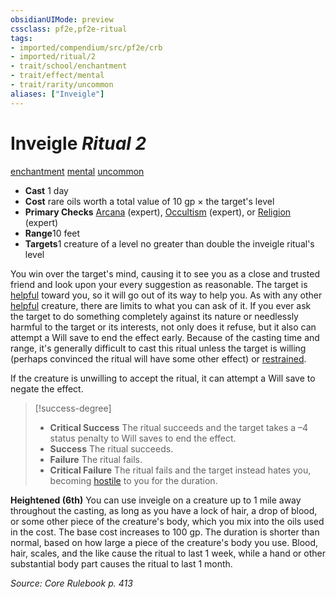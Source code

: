 ```yaml
---
obsidianUIMode: preview
cssclass: pf2e,pf2e-ritual
tags:
- imported/compendium/src/pf2e/crb
- imported/ritual/2
- trait/school/enchantment
- trait/effect/mental
- trait/rarity/uncommon
aliases: ["Inveigle"]
---
```

# Inveigle *Ritual 2*  
[enchantment](enchantment.md)  [mental](mental.md)  [uncommon](uncommon.md)  

- **Cast** 1 day
- **Cost** rare oils worth a total value of 10 gp × the target's level
- **Primary Checks** [Arcana](../../skills.md#Arcana) (expert), [Occultism](../../skills.md#Occultism) (expert), or [Religion](../../skills.md#Religion) (expert)
- **Range**10 feet
- **Targets**1 creature of a level no greater than double the inveigle ritual's level

You win over the target's mind, causing it to see you as a close and trusted friend and look upon your every suggestion as reasonable. The target is [helpful](conditions.md#Helpful) toward you, so it will go out of its way to help you. As with any other [helpful](conditions.md#Helpful) creature, there are limits to what you can ask of it. If you ever ask the target to do something completely against its nature or needlessly harmful to the target or its interests, not only does it refuse, but it also can attempt a Will save to end the effect early. Because of the casting time and range, it's generally difficult to cast this ritual unless the target is willing (perhaps convinced the ritual will have some other effect) or [restrained](conditions.md#Restrained).

If the creature is unwilling to accept the ritual, it can attempt a Will save to negate the effect.

> [!success-degree] 
> - **Critical Success** The ritual succeeds and the target takes a –4 status penalty to Will saves to end the effect.
> - **Success** The ritual succeeds.
> - **Failure** The ritual fails.
> - **Critical Failure** The ritual fails and the target instead hates you, becoming [hostile](conditions.md#Hostile) to you for the duration.

**Heightened (6th)** You can use inveigle on a creature up to 1 mile away throughout the casting, as long as you have a lock of hair, a drop of blood, or some other piece of the creature's body, which you mix into the oils used in the cost. The base cost increases to 100 gp. The duration is shorter than normal, based on how large a piece of the creature's body you use. Blood, hair, scales, and the like cause the ritual to last 1 week, while a hand or other substantial body part causes the ritual to last 1 month.

*Source: Core Rulebook p. 413*